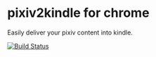 pixiv2kindle for chrome
=======================

Easily deliver your pixiv content into kindle.

[![Build Status][travis-image]][travis-url]

[travis-image]: https://travis-ci.org/hakatashi/pixiv2kindle-chrome.svg?branch=master
[travis-url]: https://travis-ci.org/hakatashi/pixiv2kindle-chrome
